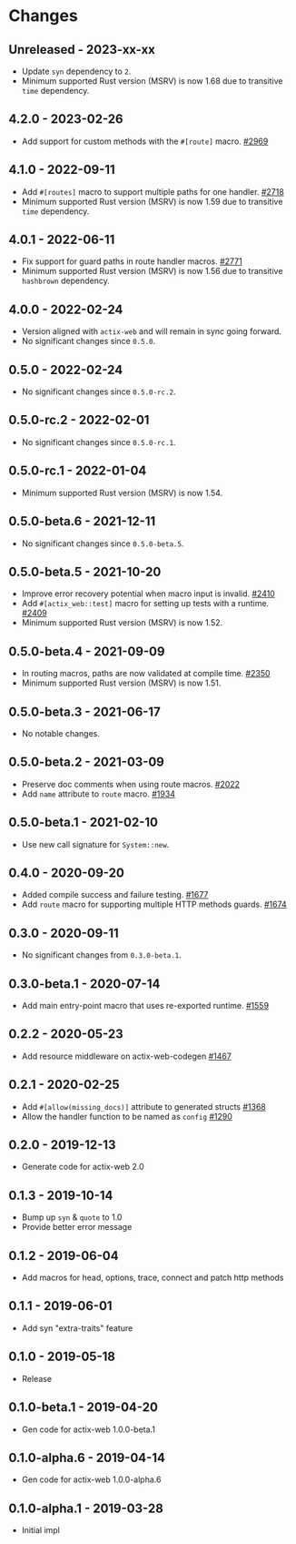 # Changes

## Unreleased - 2023-xx-xx

- Update `syn` dependency to `2`.
- Minimum supported Rust version (MSRV) is now 1.68 due to transitive `time` dependency.

## 4.2.0 - 2023-02-26

- Add support for custom methods with the `#[route]` macro. [#2969]

[#2969]: https://github.com/actix/actix-web/pull/2969

## 4.1.0 - 2022-09-11

- Add `#[routes]` macro to support multiple paths for one handler. [#2718]
- Minimum supported Rust version (MSRV) is now 1.59 due to transitive `time` dependency.

[#2718]: https://github.com/actix/actix-web/pull/2718

## 4.0.1 - 2022-06-11

- Fix support for guard paths in route handler macros. [#2771]
- Minimum supported Rust version (MSRV) is now 1.56 due to transitive `hashbrown` dependency.

[#2771]: https://github.com/actix/actix-web/pull/2771

## 4.0.0 - 2022-02-24

- Version aligned with `actix-web` and will remain in sync going forward.
- No significant changes since `0.5.0`.

## 0.5.0 - 2022-02-24

- No significant changes since `0.5.0-rc.2`.

## 0.5.0-rc.2 - 2022-02-01

- No significant changes since `0.5.0-rc.1`.

## 0.5.0-rc.1 - 2022-01-04

- Minimum supported Rust version (MSRV) is now 1.54.

## 0.5.0-beta.6 - 2021-12-11

- No significant changes since `0.5.0-beta.5`.

## 0.5.0-beta.5 - 2021-10-20

- Improve error recovery potential when macro input is invalid. [#2410]
- Add `#[actix_web::test]` macro for setting up tests with a runtime. [#2409]
- Minimum supported Rust version (MSRV) is now 1.52.

[#2410]: https://github.com/actix/actix-web/pull/2410
[#2409]: https://github.com/actix/actix-web/pull/2409

## 0.5.0-beta.4 - 2021-09-09

- In routing macros, paths are now validated at compile time. [#2350]
- Minimum supported Rust version (MSRV) is now 1.51.

[#2350]: https://github.com/actix/actix-web/pull/2350

## 0.5.0-beta.3 - 2021-06-17

- No notable changes.

## 0.5.0-beta.2 - 2021-03-09

- Preserve doc comments when using route macros. [#2022]
- Add `name` attribute to `route` macro. [#1934]

[#2022]: https://github.com/actix/actix-web/pull/2022
[#1934]: https://github.com/actix/actix-web/pull/1934

## 0.5.0-beta.1 - 2021-02-10

- Use new call signature for `System::new`.

## 0.4.0 - 2020-09-20

- Added compile success and failure testing. [#1677]
- Add `route` macro for supporting multiple HTTP methods guards. [#1674]

[#1677]: https://github.com/actix/actix-web/pull/1677
[#1674]: https://github.com/actix/actix-web/pull/1674

## 0.3.0 - 2020-09-11

- No significant changes from `0.3.0-beta.1`.

## 0.3.0-beta.1 - 2020-07-14

- Add main entry-point macro that uses re-exported runtime. [#1559]

[#1559]: https://github.com/actix/actix-web/pull/1559

## 0.2.2 - 2020-05-23

- Add resource middleware on actix-web-codegen [#1467]

[#1467]: https://github.com/actix/actix-web/pull/1467

## 0.2.1 - 2020-02-25

- Add `#[allow(missing_docs)]` attribute to generated structs [#1368]
- Allow the handler function to be named as `config` [#1290]

[#1368]: https://github.com/actix/actix-web/issues/1368
[#1290]: https://github.com/actix/actix-web/issues/1290

## 0.2.0 - 2019-12-13

- Generate code for actix-web 2.0

## 0.1.3 - 2019-10-14

- Bump up `syn` & `quote` to 1.0
- Provide better error message

## 0.1.2 - 2019-06-04

- Add macros for head, options, trace, connect and patch http methods

## 0.1.1 - 2019-06-01

- Add syn "extra-traits" feature

## 0.1.0 - 2019-05-18

- Release

## 0.1.0-beta.1 - 2019-04-20

- Gen code for actix-web 1.0.0-beta.1

## 0.1.0-alpha.6 - 2019-04-14

- Gen code for actix-web 1.0.0-alpha.6

## 0.1.0-alpha.1 - 2019-03-28

- Initial impl

